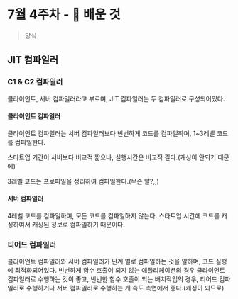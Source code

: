 # 7월 4주차 - 🤔 배운 것
> 양식
## JIT 컴파일러
### C1 & C2 컴파일러 
클라이언트, 서버 컴파일러라고 부르며, JIT 컴파일러는 두 컴파일러로 구성되어있다.
#### 클라이언트 컴파일러
클라이언트 컴파일러는 서버 컴파일러보다 빈번하게 코드를 컴파일하며,
1~3레벨 코드를 컴파일한다.

스타트업 기간이 서버보다 비교적 짧으나, 실행시간은 비교적 길다.(캐싱이 안되기 때문에)

3레벨 코드는 프로파일을 정리하여 컴파일한다.(무슨 말?,,)
#### 서버 컴파일러
4레벨 코드를 컴파일하며, 모든 코드를 컴파일하지 않는다. 스타트업 시간에 코드를 캐싱하여서 캐싱된 정보로 컴파일하기 때문이다.

### 티어드 컴파일러
클라이언트 컴파일러와 서버 컴파일러가 단계 별로 컴파일하는 것을 말하며, 코드 실행에 최적화되어있다.
빈번하게 함수 호출이 되지 않는 애플리케이션의 경우 클라이언트 컴파일러로 수행하는 것이 좋고,
빈번한 함수 호출이 되는 배치작업의 경우, 티어드 컴파일러로 수행하거나 서버 컴파일러로 수행하는 게 속도 측면에서 좋다.(캐싱이 되므로)
